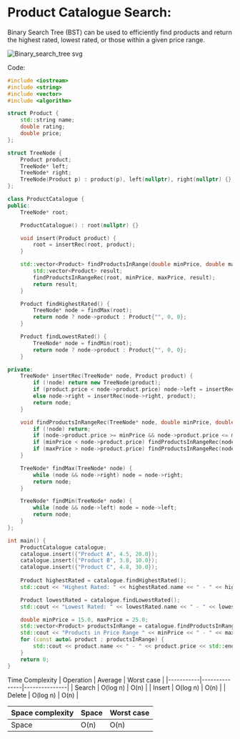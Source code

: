 # Product Catalogue Search:
Binary Search Tree (BST) can be used to efficiently find products and return the highest rated, lowest rated, or those within a given price range.

![Binary_search_tree svg](https://github.com/AbhijnaKalbhag/Ecommerce-Portfolio.github.io/assets/136738568/67149c17-a390-4fcf-a9fb-d36b7b370107)



Code:
```cpp
#include <iostream>
#include <string>
#include <vector>
#include <algorithm>

struct Product {
    std::string name;
    double rating;
    double price;
};

struct TreeNode {
    Product product;
    TreeNode* left;
    TreeNode* right;
    TreeNode(Product p) : product(p), left(nullptr), right(nullptr) {}
};

class ProductCatalogue {
public:
    TreeNode* root;

    ProductCatalogue() : root(nullptr) {}

    void insert(Product product) {
        root = insertRec(root, product);
    }

    std::vector<Product> findProductsInRange(double minPrice, double maxPrice) {
        std::vector<Product> result;
        findProductsInRangeRec(root, minPrice, maxPrice, result);
        return result;
    }

    Product findHighestRated() {
        TreeNode* node = findMax(root);
        return node ? node->product : Product{"", 0, 0};
    }

    Product findLowestRated() {
        TreeNode* node = findMin(root);
        return node ? node->product : Product{"", 0, 0};
    }

private:
    TreeNode* insertRec(TreeNode* node, Product product) {
        if (!node) return new TreeNode(product);
        if (product.price < node->product.price) node->left = insertRec(node->left, product);
        else node->right = insertRec(node->right, product);
        return node;
    }

    void findProductsInRangeRec(TreeNode* node, double minPrice, double maxPrice, std::vector<Product>& result) {
        if (!node) return;
        if (node->product.price >= minPrice && node->product.price <= maxPrice) result.push_back(node->product);
        if (minPrice < node->product.price) findProductsInRangeRec(node->left, minPrice, maxPrice, result);
        if (maxPrice > node->product.price) findProductsInRangeRec(node->right, minPrice, maxPrice, result);
    }

    TreeNode* findMax(TreeNode* node) {
        while (node && node->right) node = node->right;
        return node;
    }

    TreeNode* findMin(TreeNode* node) {
        while (node && node->left) node = node->left;
        return node;
    }
};

int main() {
    ProductCatalogue catalogue;
    catalogue.insert({"Product A", 4.5, 20.0});
    catalogue.insert({"Product B", 3.8, 10.0});
    catalogue.insert({"Product C", 4.8, 30.0});
    
    Product highestRated = catalogue.findHighestRated();
    std::cout << "Highest Rated: " << highestRated.name << " - " << highestRated.rating << std::endl;

    Product lowestRated = catalogue.findLowestRated();
    std::cout << "Lowest Rated: " << lowestRated.name << " - " << lowestRated.rating << std::endl;

    double minPrice = 15.0, maxPrice = 25.0;
    std::vector<Product> productsInRange = catalogue.findProductsInRange(minPrice, maxPrice);
    std::cout << "Products in Price Range " << minPrice << " - " << maxPrice << ":" << std::endl;
    for (const auto& product : productsInRange) {
        std::cout << product.name << " - " << product.price << std::endl;
    }
    return 0;
}

```
Time Complexity
| Operation | Average       | Worst case    |
|-----------|---------------|---------------|
| Search    | O(log n)      | O(n)          |
| Insert    | O(log n)      | O(n)          |
| Delete    | O(log n)      | O(n)          |

| Space complexity | Space | Worst case |
|------------------|-------|------------|
| Space            | O(n)  | O(n)       |
